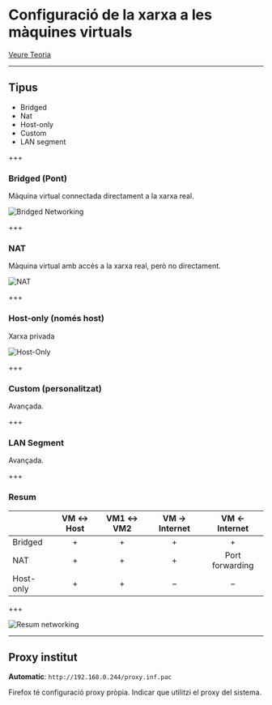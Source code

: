 Configuració de la xarxa a les màquines virtuals
================================================

[Veure Teoria](https://jrodr236.github.io/SOM/XarxaMaquinesVirtualsVirtualBox.html)

---


Tipus
-----

- Bridged
- Nat
- Host-only
- Custom
- LAN segment

+++


### Bridged (Pont)

Màquina virtual connectada directament a la xarxa real.

![Bridged Networking](https://pubs.vmware.com/workstation-9/topic/com.vmware.ws.using.doc/GUID-8AB8E6E2-E16F-4E60-8421-669C96E6BF38-high.png)

+++

### NAT

Màquina virtual amb accés a la xarxa real, però no directament.

![NAT](https://pubs.vmware.com/workstation-9/topic/com.vmware.ws.using.doc/GUID-4C1FE8E1-9C52-4A43-9C36-97AEC38C737B-high.png)

+++

### Host-only (només host)

Xarxa privada

![Host-Only](https://pubs.vmware.com/workstation-9/topic/com.vmware.ws.using.doc/GUID-B8B0D851-3DF2-4999-AE86-9059AE017A9C-high.png)

+++

### Custom (personalitzat)

Avançada.

+++

### LAN Segment

Avançada.

+++

### Resum


&nbsp;|VM ↔ Host|VM1 ↔ VM2|VM → Internet|VM ← Internet
---------|:---------:|:-------------:|:-------------:|:-----:
Bridged|+|	+|	+|	+
NAT|	+|	+|	+|	Port forwarding
Host-only|+|+|–|–

+++

![Resum networking](https://img-16.ccm2.net/8emiYyGU-cMoBjDSxzM8hA0QZ0g=/ee98a57cbb9e4db08a5e4dbd86c078c6/ccm-faq/0-xOzTOwr6-untitled-s-.png)

---

Proxy institut
---------------------

**Automatic**: `http://192.168.0.244/proxy.inf.pac`

Firefox té configuració proxy pròpia. Indicar que utilitzi el proxy del sistema.